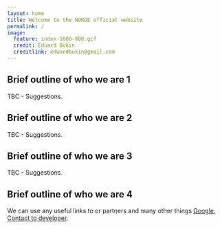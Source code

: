 ```yaml
---
layout: home
title: Welcome to the NORDE official website
permalink: /
image:
  feature: index-1600-800.gif
  credit: Eduard Bukin
  creditlink: edwardbukin@gmail.com
---
```


<div class="tiles">

<div class="tile">
  <h2 class="post-title">Brief outline of who we are 1</h2>
  <p class="post-excerpt">TBC - Suggestions.</p>
</div><!-- /.tile -->

<div class="tile">
  <h2 class="post-title">Brief outline of who we are 2</h2>
  <p class="post-excerpt">TBC - Suggestions.</p>
</div><!-- /.tile -->

<div class="tile">
  <h2 class="post-title">Brief outline of who we are 3</h2>
  <p class="post-excerpt">TBC - Suggestions.</p>
</div><!-- /.tile -->

<div class="tile">
  <h2 class="post-title">Brief outline of who we are 4</h2>
  <p class="post-excerpt">We can use any useful links to or partners and many other things <a href="http://Google.com">Google</a>, <a href="mailto:edwardbukin@gmail.com/">Contact to developer</a>.</p>
</div><!-- /.tile -->

</div><!-- /.tiles -->

